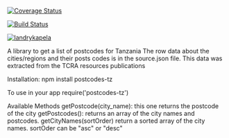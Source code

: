 [![Coverage Status](https://coveralls.io/repos/github/landrykapela/postcodes-tz/badge.svg?branch=dev)](https://coveralls.io/github/landrykapela/postcodes-tz?branch=dev)

[![Build Status](https://travis-ci.com/landrykapela/postcodes-tz.svg?branch=dev)](https://travis-ci.com/landrykapela/postcodes-tz)


[![landrykapela](https://circleci.com/gh/landrykapela/postcodes-tz.svg?style=svg)](https://www.npmjs.com/package/postcodes-tz?activeTab=readme)


A library to get a list of postcodes for Tanzania
The row data about the cities/regions and their posts codes is in the source.json file. This data was extracted from the TCRA resources publications

Installation:
    npm install postcodes-tz
    
To use in your app
    require('postcodes-tz')
    
Available Methods
    getPostcode(city_name): this one returns the postcode of the city
    getPostcodes(): returns an array of the city names and postcodes. 
    getCityNames(sortOrder) return a sorted array of the city names. sortOder can be "asc" or "desc"
    

